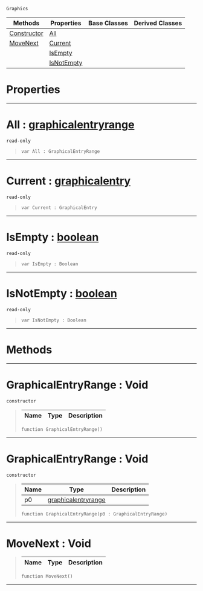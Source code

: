  `Graphics`

|Methods|Properties|Base Classes|Derived Classes|
|---|---|---|---|
|[ Constructor](https://github.com/zeroengineteam/ZeroDocs/code_reference/class_reference/graphicalentryrange.markdown#graphicalentryrange-void)|[ All](https://github.com/zeroengineteam/ZeroDocs/code_reference/class_reference/graphicalentryrange.markdown#all-zero-engine-document)| | |
|[ MoveNext](https://github.com/zeroengineteam/ZeroDocs/code_reference/class_reference/graphicalentryrange.markdown#movenext-void)|[ Current](https://github.com/zeroengineteam/ZeroDocs/code_reference/class_reference/graphicalentryrange.markdown#current-zero-engine-docu)| | |
| |[ IsEmpty](https://github.com/zeroengineteam/ZeroDocs/code_reference/class_reference/graphicalentryrange.markdown#isempty-zero-engine-docu)| | |
| |[ IsNotEmpty](https://github.com/zeroengineteam/ZeroDocs/code_reference/class_reference/graphicalentryrange.markdown#isnotempty-zero-engine-d)| | |


 #  Properties


---  
 #  All : [graphicalentryrange](https://github.com/zeroengineteam/ZeroDocs/code_reference/class_reference/graphicalentryrange.markdown)

 `read-only`

> 
> ``` lang=cpp, name=Zilch
> var All : GraphicalEntryRange


---  
 #  Current : [graphicalentry](https://github.com/zeroengineteam/ZeroDocs/code_reference/class_reference/graphicalentry.markdown)

 `read-only`

> 
> ``` lang=cpp, name=Zilch
> var Current : GraphicalEntry


---  
 #  IsEmpty : [boolean](https://github.com/zeroengineteam/ZeroDocs/code_reference/zilch_base_types/boolean.markdown)

 `read-only`

> 
> ``` lang=cpp, name=Zilch
> var IsEmpty : Boolean


---  
 #  IsNotEmpty : [boolean](https://github.com/zeroengineteam/ZeroDocs/code_reference/zilch_base_types/boolean.markdown)

 `read-only`

> 
> ``` lang=cpp, name=Zilch
> var IsNotEmpty : Boolean


---  
 #  Methods


---  
 #  GraphicalEntryRange : Void

 `constructor`

> 
> |Name|Type|Description|
> |---|---|---|
> ``` lang=cpp, name=Zilch
> function GraphicalEntryRange()
> ``` 


---  
 #  GraphicalEntryRange : Void

 `constructor`

> 
> |Name|Type|Description|
> |---|---|---|
> |p0|[graphicalentryrange](https://github.com/zeroengineteam/ZeroDocs/code_reference/class_reference/graphicalentryrange.markdown)| |
> ``` lang=cpp, name=Zilch
> function GraphicalEntryRange(p0 : GraphicalEntryRange)
> ``` 


---  
 #  MoveNext : Void

> 
> |Name|Type|Description|
> |---|---|---|
> ``` lang=cpp, name=Zilch
> function MoveNext()
> ``` 


---  
 

 